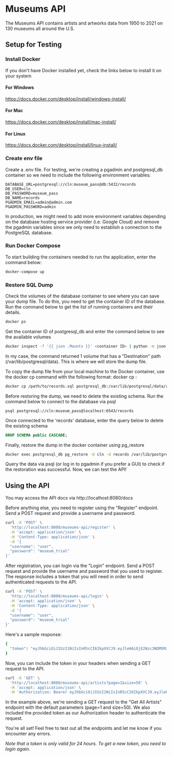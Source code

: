 # Museums API

The Museums API contains artists and artworks data from 1950 to 2021 on 130 museums all around the U.S. 

## Setup for Testing

### Install Docker

If you don't have Docker installed yet, check the links below to install it on your system

#### For Windows
https://docs.docker.com/desktop/install/windows-install/
#### For Mac
https://docs.docker.com/desktop/install/mac-install/
#### For Linux
https://docs.docker.com/desktop/install/linux-install/

### Create env file

Create a .env file. For testing, we're creating a pgadmin and postgresql_db container so we need to include the following environment variables:

``` .env
DATABASE_URL=postgresql://cln:museum_pass@db:5432/records
DB_USER=cln
DB_PASSWORD=museum_pass
DB_NAME=records
PGADMIN_EMAIL=admin@admin.com
PGADMIN_PASSWORD=admin
```

In production, we might need to add more environment variables depending on the database hosting service provider (i.e. Google Cloud) and remove the pgadmin variables since we only need to establish a connection to the PostgreSQL database.

### Run Docker Compose
To start building the containers needed to run the application, enter the command below:

```bash
docker-compose up
```
### Restore SQL Dump

Check the volumes of the database container to see where you can save your dump file. To do this, you need to get the container ID of the database. Run the command below to get the list of running containers and their details.

```bash
docker ps
```

Get the container ID of postgresql_db and enter the command below to see the available volumes

```bash
docker inspect -f '{{ json .Mounts }}' <container ID> | python -m json.tool
```

In my case, the command returned 1 volume that has a "Destination" path (/var/lib/postgresql/data). This is where we will store the dump file.

To copy the dump file from your local machine to the Docker container, use the docker cp command with the following format:
docker cp <path to dump file in host machine> <container name>:<path to volume where dump file will be saved>

```bash 
docker cp /path/to/records.sql postgresql_db:/var/lib/postgresql/data/records.sql
```

Before restoring the dump, we need to delete the existing schema. Run the command below to connect to the database via psql

```
psql postgresql://cln:museum_pass@localhost:6543/records
```

Once connected to the 'records' database, enter the query below to delete the existing schema

``` sql
DROP SCHEMA public CASCADE;
```

Finally, restore the dump in the docker container using pg_restore

```bash
docker exec postgresql_db pg_restore -U cln -d records /var/lib/postgresql/data/records.sql
```

Query the data via psql (or log in to pgadmin if you prefer a GUI) to check if the restoration was successful. Now, we can test the API!

## Using the API

You may access the API docs via http://localhost:8080/docs

Before anything else, you need to register using the "Register" endpoint. Send a POST request and provide a username and password.

```bash
curl -X 'POST' \
  'http://localhost:8080/museums-api/register' \
  -H 'accept: application/json' \
  -H 'Content-Type: application/json' \
  -d '{
  "username": "user",
  "password": "museum_trial"
}'
```

After registration, you can login via the "Login" endpoint. Send a POST request and provide the username and password that you used to register. The response includes a token that you will need in order to send authenticated requests to the API.

```bash
curl -X 'POST' \
  'http://localhost:8080/museums-api/login' \
  -H 'accept: application/json' \
  -H 'Content-Type: application/json' \
  -d '{
  "username": "user",
  "password": "museum_trial"
}'
```
Here's a sample response:
```bash
{
  "token": "eyJhbGciOiJIUzI1NiIsInR5cCI6IkpXVCJ9.eyJleHAiOjE2Nzc3NDM5MzMsImlhdCI6MTY3NzY1NzUzMywic3ViIjoiY2VsaW5lIn0.laZxHqVHC0v-F60z6SyE-K7jnh4SkQVidl3bRv1bIpA"
}
```

Now, you can include the token in your headers when sending a GET request to the API.

```bash
curl -X 'GET' \
  'http://localhost:8080/museums-api/artists?page=1&size=50' \
  -H 'accept: application/json' \
  -H 'Authorization: Bearer eyJhbGciOiJIUzI1NiIsInR5cCI6IkpXVCJ9.eyJleHAiOjE2Nzc3NDM5MzMsImlhdCI6MTY3NzY1NzUzMywic3ViIjoiY2VsaW5lIn0.laZxHqVHC0v-F60z6SyE-K7jnh4SkQVidl3bRv1bIpA'
```

In the example above, we're sending a GET request to the "Get All Artists" endpoint with the default parameters (page=1 and size=50). We also included the provided token as our Authorization header to authenticate the request.

You're all set! Feel free to test out all the endpoints and let me know if you encounter any errors.

*Note that a token is only valid for 24 hours. To get a new token, you need to login again.*
